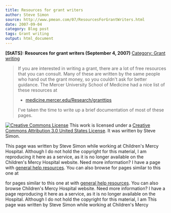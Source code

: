 ```yaml
---
title: Resources for grant writers
author: Steve Simon
source: http://www.pmean.com/07/ResourcesForGrantWriters.html
date: 2007-09-04
category: Blog post
tags: Grant writing
output: html_document
---
```

**[StATS]:** **Resources for grant writers
(September 4, 2007)** [Category: Grant
writing](../category/GrantWriting.html)

> If you are interested in writing a grant, there are a lot of free
> resources that you can consult. Many of these are written by the same
> people who hand out the grant money, so you couldn\'t ask for better
> guidance. The Mercer University School of Medicine had a nice list of
> these resources at
>
> -   [medicine.mercer.edu/Research/granttips](http://medicine.mercer.edu/Research/granttips)
>
> I\'ve taken the time to write up a brief documentation of most of
> these pages.

[![Creative Commons
License](http://i.creativecommons.org/l/by/3.0/us/80x15.png)](http://creativecommons.org/licenses/by/3.0/us/)
This work is licensed under a [Creative Commons Attribution 3.0 United
States License](http://creativecommons.org/licenses/by/3.0/us/). It was
written by Steve Simon.

This page was written by Steve Simon while working at Children\'s Mercy
Hospital. Although I do not hold the copyright for this material, I am
reproducing it here as a service, as it is no longer available on the
Children\'s Mercy Hospital website. Need more information? I have a page
with [general help resources](../GeneralHelp.html). You can also browse
for pages similar to this one at
<!---More--->
for pages similar to this one at
with [general help resources](../GeneralHelp.html). You can also browse
Children\'s Mercy Hospital website. Need more information? I have a page
reproducing it here as a service, as it is no longer available on the
Hospital. Although I do not hold the copyright for this material, I am
This page was written by Steve Simon while working at Children\'s Mercy

<!---Do not use
**[StATS]:** **Resources for grant writers
This page was written by Steve Simon while working at Children\'s Mercy
Hospital. Although I do not hold the copyright for this material, I am
reproducing it here as a service, as it is no longer available on the
Children\'s Mercy Hospital website. Need more information? I have a page
with [general help resources](../GeneralHelp.html). You can also browse
for pages similar to this one at
--->

